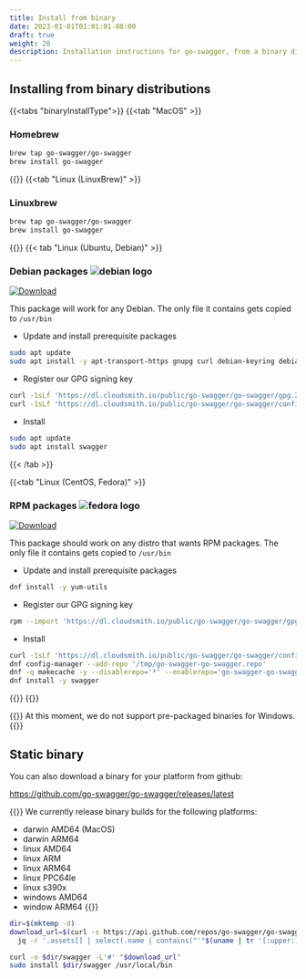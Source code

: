 ```yaml
---
title: Install from binary
date: 2023-01-01T01:01:01-08:00
draft: true
weight: 20
description: Installation instructions for go-swagger, from a binary distribution
---
```


## Installing from binary distributions
{{<tabs "binaryInstallType">}}
{{<tab "MacOS" >}}
### Homebrew

```sh
brew tap go-swagger/go-swagger
brew install go-swagger
```
{{</tab>}}
{{<tab "Linux (LinuxBrew)" >}}
### Linuxbrew

```sh
brew tap go-swagger/go-swagger
brew install go-swagger
```
{{</tab>}}
{{< tab "Linux (Ubuntu, Debian)" >}}
### Debian packages ![debian logo](../icons/debian.png)
[![Download](https://api-prd.cloudsmith.io/v1/badges/version/go-swagger/go-swagger/deb/swagger/latest/a=amd64;d=debian%252Fany-version;t=binary/?render=true&show_latest=true)](https://cloudsmith.io/~go-swagger/repos/go-swagger/packages/detail/deb/swagger/latest/a=amd64;d=debian%252Fany-version;t=binary/)

This package will work for any Debian. The only file it contains gets copied to `/usr/bin`

* Update and install prerequisite packages
```sh
sudo apt update
sudo apt install -y apt-transport-https gnupg curl debian-keyring debian-archive-keyring
```

* Register our GPG signing key
```sh
curl -1sLf 'https://dl.cloudsmith.io/public/go-swagger/go-swagger/gpg.2F8CB673971B5C9E.key' | sudo gpg --dearmor -o /usr/share/keyrings/go-swagger-go-swagger-archive-keyring.gpg
curl -1sLf 'https://dl.cloudsmith.io/public/go-swagger/go-swagger/config.deb.txt?distro=debian&codename=any-version' | sudo tee /etc/apt/sources.list.d/go-swagger-go-swagger.list
```

* Install
```sh
sudo apt update 
sudo apt install swagger
```
{{< /tab >}}

{{<tab "Linux (CentOS, Fedora)" >}}
### RPM packages ![fedora logo](../icons/fedora.png)
[![Download](https://api-prd.cloudsmith.io/v1/badges/version/go-swagger/go-swagger/rpm/swagger/latest/a=x86_64;d=fedora%252Fany-version;t=binary/?render=true&show_latest=true)](https://cloudsmith.io/~go-swagger/repos/go-swagger/packages/detail/rpm/swagger/latest/a=x86_64;d=fedora%252Fany-version;t=binary/)

This package should work on any distro that wants RPM packages. The only file it contains gets copied to `/usr/bin`

* Update and install prerequisite packages
```sh
dnf install -y yum-utils
```

* Register our GPG signing key
```sh
rpm --import 'https://dl.cloudsmith.io/public/go-swagger/go-swagger/gpg.2F8CB673971B5C9E.key'
```

* Install
```sh
curl -1sLf 'https://dl.cloudsmith.io/public/go-swagger/go-swagger/config.rpm.txt?distro=fedora&codename=any-version' > /tmp/go-swagger-go-swagger.repo
dnf config-manager --add-repo '/tmp/go-swagger-go-swagger.repo'
dnf -q makecache -y --disablerepo='*' --enablerepo='go-swagger-go-swagger' --enablerepo='go-swagger-go-swagger-source'
dnf install -y swagger
```
{{</tab>}}
{{</tabs>}}

{{<hint warning>}}
At this moment, we do not support pre-packaged binaries for Windows.
{{</hint>}}

<!-- TODO apk package for alpine -->
<!-- TODO msi package for windows -->

## Static binary

You can also download a binary for your platform from github:

<https://github.com/go-swagger/go-swagger/releases/latest>

{{<hint info>}}
We currently release binary builds for the following platforms:
* darwin AMD64 (MacOS)
* darwin ARM64
* linux AMD64
* linux ARM
* linux ARM64
* linux PPC64le
* linux s390x
* windows AMD64
* window ARM64
{{</hint>}}

```sh
dir=$(mktemp -d) 
download_url=$(curl -s https://api.github.com/repos/go-swagger/go-swagger/releases/latest | \
  jq -r '.assets[] | select(.name | contains("'"$(uname | tr '[:upper:]' '[:lower:]')"'_amd64")) | .browser_download_url')

curl -o $dir/swagger -L'#' "$download_url"
sudo install $dir/swagger /usr/local/bin
```
